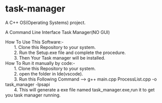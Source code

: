 # task-manager
A C++ OS(Operating Systems) project.

A Command Line Interface Task Manager(NO GUI) 

How To Use This Software:- <br>
    &emsp;&emsp;1. Clone this Repository to your system. <br>
    &emsp;&emsp;2. Run the Setup.exe file and complete the procedure. <br>
    &emsp;&emsp;3. Then Your Task manager will be installed.<br>
How To Run it manually by code:-<br>
    &emsp;&emsp;1. Clone this Repository to your system.<br>
    &emsp;&emsp;2. open the folder in Ide(vscode).<br>
    &emsp;&emsp;3. Run this Following Command --> g++ main.cpp ProcessList.cpp -o task_manager -lpsapi<br>
   &emsp;&emsp;4. This will generate a exe file named task_manager.exe,run it to get you task manager running.<br>
